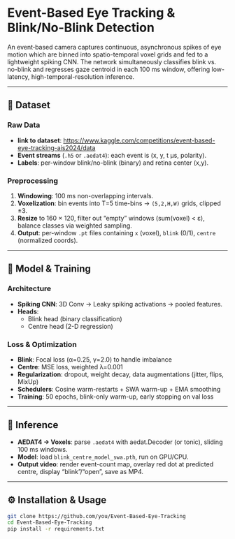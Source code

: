 # Event-Based Eye Tracking & Blink/No-Blink Detection

An event‐based camera captures continuous, asynchronous spikes of eye motion which are binned into spatio-temporal voxel grids and fed to a lightweight spiking CNN. The network simultaneously classifies blink vs. no-blink and regresses gaze centroid in each 100 ms window, offering low-latency, high-temporal-resolution inference.

---

## 📁 Dataset

### Raw Data  
- **link to dataset**: https://www.kaggle.com/competitions/event-based-eye-tracking-ais2024/data
- **Event streams** (`.h5` or `.aedat4`): each event is (x, y, t µs, polarity).  
- **Labels**: per-window blink/no-blink (binary) and retina center (x,y).

### Preprocessing  
1. **Windowing**: 100 ms non-overlapping intervals.  
2. **Voxelization**: bin events into T=5 time-bins → `(5,2,H,W)` grids, clipped ±3.  
3. **Resize** to 160 × 120, filter out “empty” windows (sum(voxel) < ε), balance classes via weighted sampling.  
4. **Output**: per-window `.pt` files containing `x` (voxel), `blink` (0/1), `centre` (normalized coords).

---

## 🔧 Model & Training

### Architecture  
- **Spiking CNN**: 3D Conv → Leaky spiking activations → pooled features.  
- **Heads**:  
  - Blink head (binary classification)  
  - Centre head (2-D regression)

### Loss & Optimization  
- **Blink**: Focal loss (α=0.25, γ=2.0) to handle imbalance  
- **Centre**: MSE loss, weighted λ=0.001  
- **Regularization**: dropout, weight decay, data augmentations (jitter, flips, MixUp)  
- **Schedulers**: Cosine warm-restarts + SWA warm-up + EMA smoothing  
- **Training**: 50 epochs, blink-only warm-up, early stopping on val loss

---

## 🚀 Inference

- **AEDAT4 → Voxels**: parse `.aedat4` with aedat.Decoder (or tonic), sliding 100 ms windows.  
- **Model**: load `blink_centre_model_swa.pth`, run on GPU/CPU.  
- **Output video**: render event-count map, overlay red dot at predicted centre, display “blink”/“open”, save as MP4.

---

## ⚙️ Installation & Usage

```bash
git clone https://github.com/you/Event-Based-Eye-Tracking
cd Event-Based-Eye-Tracking
pip install -r requirements.txt
